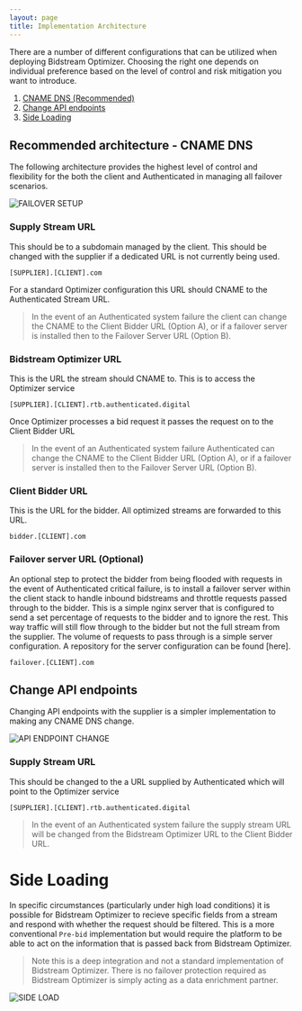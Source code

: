 ```yaml
---
layout: page
title: Implementation Architecture
---
```


There are a number of different configurations that can be utilized when deploying Bidstream Optimizer. Choosing the right one depends on individual preference based on the level of control and risk mitigation you want to introduce.

1. [CNAME DNS (Recommended)](#cname-dns-recommended-architecture-)
1. [Change API endpoints](#change-api-endpoints)
1. [Side Loading](#side-loading)

## Recommended architecture - CNAME DNS

The following architecture provides the highest level of control and flexibility for the both the client and Authenticated in managing all failover scenarios.

![FAILOVER SETUP](https://docs.google.com/drawings/d/1uO5VKL-3CHp3TD25OElKXlbRmnVqkshkwVe7tP5u53c/pub?w=934&h=526)

### Supply Stream URL
This should be to a subdomain managed by the client. This should be changed with the supplier if a dedicated URL is not currently being used.
```
[SUPPLIER].[CLIENT].com
```

For a standard Optimizer configuration this URL should CNAME to the Authenticated Stream URL.

> In the event of an Authenticated system failure the client can change the CNAME to the Client Bidder URL (Option A), or if a failover server is installed then to the Failover Server URL (Option B).

### Bidstream Optimizer URL
This is the URL the stream should CNAME to. This is to access the Optimizer service
```
[SUPPLIER].[CLIENT].rtb.authenticated.digital
```

Once Optimizer processes a bid request it passes the request on to the Client Bidder URL

> In the event of an Authenticated system failure Authenticated can change the CNAME to the Client Bidder URL (Option A), or if a failover server is installed then to the Failover Server URL (Option B).

### Client Bidder URL
This is the URL for the bidder. All optimized streams are forwarded to this URL.
```
bidder.[CLIENT].com
```

### Failover server URL (Optional)
An optional step to protect the bidder from being flooded with requests in the event of Authenticated critical failure, is to install a failover server within the client stack to handle inbound bidstreams and throttle requests passed through to the bidder. This is a simple nginx server that is configured to send a set percentage of requests to the bidder and to ignore the rest. This way traffic will still flow through to the bidder but not the full stream from the supplier. The volume of requests to pass through is a simple server configuration. A repository for the server configuration can be found [here].
```
failover.[CLIENT].com
```

## Change API endpoints

Changing API endpoints with the supplier is a simpler implementation to making any CNAME DNS change.

![API ENDPOINT CHANGE](https://docs.google.com/drawings/d/1-uZh8grkXfV3SFbZFIq-ScCM1xBXbrXeFDvRfI4eZ64/pub?w=934&h=526)

### Supply Stream URL
This should be changed to the a URL supplied by Authenticated which will point to the Optimizer service
```
[SUPPLIER].[CLIENT].rtb.authenticated.digital
```

> In the event of an Authenticated system failure the supply stream URL will be changed from the Bidstream Optimizer URL to the Client Bidder URL.

# Side Loading

In specific circumstances (particularly under high load conditions) it is possible for Bidstream Optimizer to recieve specific fields from a stream and respond with whether the request should be filtered. This is a more conventional `Pre-bid` implementation but would require the platform to be able to act on the information that is passed back from Bidstream Optimizer.

> Note this is a deep integration and not a standard implementation of Bidstream Optimizer. There is no failover protection required as Bidstream Optimizer is simply acting as a data enrichment partner.

![SIDE LOAD](https://docs.google.com/drawings/d/1AaAgIoOovc-v1vTnrn4GuYraMjG1nEbcicggkpCcIs0/pub?w=934&h=526)
